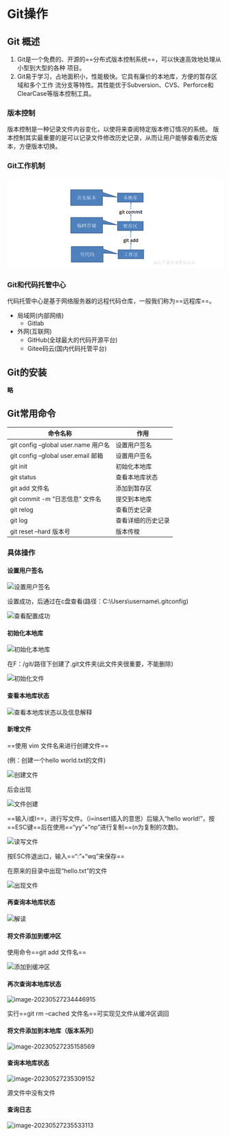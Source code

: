 # Git操作

## Git 概述

1. Git是一个免费的、开源的==分布式版本控制系统==，可以快速高效地处理从小型到大型的各种
	项目。
2. Git易于学习，占地面积小，性能极快。它具有廉价的本地库，方便的暂存区域和多个工作
	流分支等特性。其性能优于Subversion、CVS、Perforce和ClearCase等版本控制工具。

### 版本控制

版本控制是一种记录文件内谷变化，以使将来查阅特定版本修订情况的系统。
版本控制其实最重要的是可以记录文件修改历史记录，从而让用户能够查看历史版本，方便版本切换。

### Git工作机制

![image-20230527224523833](image-20230527224523833.png)

### Git和代码托管中心

代码托管中心是基于网络服务器的远程代码仓库，一般我们称为==远程库==。

+ 局域网(内部网络)
	+ Gitlab
+ 外网(互联网)
	+ GitHub(全球最大的代码开源平台)
	+ Gitee码云(国内代码托管平台)

## Git的安装

**略**

## Git常用命令

| 命令名称                            | 作用               |
| ----------------------------------- | ------------------ |
| git config –global user.name 用户名 | 设置用户签名       |
| git config –global user.email 邮箱  | 设置用户签名       |
| git init                            | 初始化本地库       |
| git  status                         | 查看本地库状态     |
| git add 文件名                      | 添加到暂存区       |
| git  commit -m “日志信息” 文件名    | 提交到本地库       |
| git relog                           | 查看历史记录       |
| git log                             | 查看详细的历史记录 |
| git reset –hard 版本号              | 版本传梭           |

### 具体操作

#### 设置用户签名

![设置用户签名](C:/Users/33916/AppData/Roaming/Typora/typora-user-images/image-20230527230502094.png)

设置成功，后通过在c盘查看(路径：C:\Users\username\\.gitconfig)

![查看配置成功](C:/Users/33916/AppData/Roaming/Typora/typora-user-images/image-20230527230742267.png)

#### 初始化本地库

![初始化本地库](C:/Users/33916/AppData/Roaming/Typora/typora-user-images/image-20230527231018602.png)

在F：/git/路径下创建了.git文件夹(此文件夹很重要，不能删除)

![初始化文件](C:/Users/33916/AppData/Roaming/Typora/typora-user-images/image-20230527231322912.png)

#### 查看本地库状态

![查看本地库状态以及信息解释](C:/Users/33916/AppData/Roaming/Typora/typora-user-images/image-20230527231755614.png)

#### 新增文件

==使用 vim 文件名来进行创建文件==

(例：创建一个hello world.txt的文件)

![创建文件](C:/Users/33916/AppData/Roaming/Typora/typora-user-images/image-20230527232235483.png)

后会出现

![文件创建](C:/Users/33916/AppData/Roaming/Typora/typora-user-images/image-20230527232416834.png)

==输入i或I==，进行写文件。（i=insert插入的意思）后输入“hello world!”，按==ESC键==后在使用==“yy”+“np”进行复制==(n为复制的次数)。

![读写文件](C:/Users/33916/AppData/Roaming/Typora/typora-user-images/image-20230527233018924.png)

按ESC件退出口，输入==“:”+“wq”来保存==

在原来的目录中出现“hello.txt”的文件

![出现文件](C:/Users/33916/AppData/Roaming/Typora/typora-user-images/image-20230527233306262.png)

#### 再查询本地库状态

![解读](C:/Users/33916/AppData/Roaming/Typora/typora-user-images/image-20230527233724394.png)

#### 将文件添加到缓冲区

使用命令==git add 文件名==

![添加到缓冲区](C:/Users/33916/AppData/Roaming/Typora/typora-user-images/image-20230527234040139.png)

#### 再次查询本地库状态

![image-20230527234446915](C:/Users/33916/AppData/Roaming/Typora/typora-user-images/image-20230527234446915.png)

实行==git rm –cached 文件名==可实现见文件从缓冲区调回

#### 将文件添加到本地库（版本系列）

![image-20230527235158569](C:/Users/33916/AppData/Roaming/Typora/typora-user-images/image-20230527235158569.png)

#### 查询本地库状态

![image-20230527235309152](C:/Users/33916/AppData/Roaming/Typora/typora-user-images/image-20230527235309152.png)

源文件中没有文件

#### 查询日志

![image-20230527235533113](C:/Users/33916/AppData/Roaming/Typora/typora-user-images/image-20230527235533113.png)
